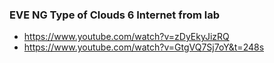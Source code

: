 

### EVE NG Type of Clouds 6 Internet from lab

- https://www.youtube.com/watch?v=zDyEkyJizRQ
- https://www.youtube.com/watch?v=GtgVQ7Sj7oY&t=248s
